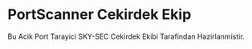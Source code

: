 # PortScanner Cekirdek Ekip
Bu Acik Port Tarayici SKY-SEC Cekirdek Ekibi Tarafindan Hazirlanmistir. 
